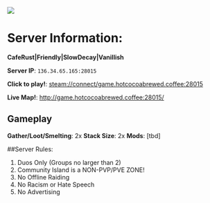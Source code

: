 [![](https://media.discordapp.net/attachments/700443584284852304/700445542274039858/Image20URL21.png?width=400&height=225)](https://cdn.discordapp.com/attachments/700443584284852304/700445542274039858/Image20URL21.png)


# **Server Information**: 

**CafeRust|Friendly|SlowDecay|Vanillish** 

**Server IP**: `136.34.65.165:28015` 

**Click to play!**: <steam://connect/game.hotcocoabrewed.coffee:28015> 

**Live Map!**: <http://game.hotcocoabrewed.coffee:28015/> 

## **Gameplay** 
**Gather/Loot/Smelting**: 2x 
**Stack Size**: 2x 
**Mods**: [tbd] 

##Server Rules: 
1. Duos Only (Groups no larger than 2) 
2. Community Island is a NON-PVP/PVE ZONE! 
3. No Offline Raiding 
4. No Racism or Hate Speech 
5. No Advertising
